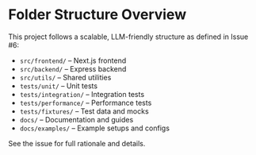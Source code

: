 # Folder Structure Overview

This project follows a scalable, LLM-friendly structure as defined in Issue #6:

- `src/frontend/` – Next.js frontend
- `src/backend/` – Express backend
- `src/utils/` – Shared utilities
- `tests/unit/` – Unit tests
- `tests/integration/` – Integration tests
- `tests/performance/` – Performance tests
- `tests/fixtures/` – Test data and mocks
- `docs/` – Documentation and guides
- `docs/examples/` – Example setups and configs

See the issue for full rationale and details.
